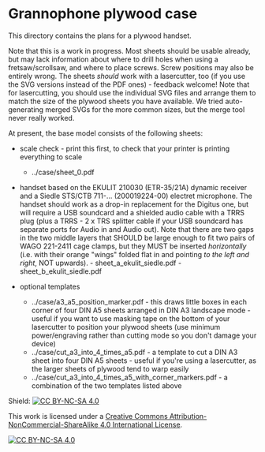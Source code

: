 # Grannophone plywood case

This directory contains the plans for a plywood handset.

Note that this is a work in progress. Most sheets should be usable already, but may lack information about where to drill holes when using a fretsaw/scrollsaw, and where to place screws. Screw positions may also be entirely wrong.
The sheets *should* work with a lasercutter, too (if you use the SVG versions instead of the PDF ones) - feedback welcome!
Note that for lasercutting, you should use the individual SVG files and arrange them to match the size of the plywood sheets you have available. We tried auto-generating merged SVGs for the more common sizes, but the merge tool never really worked.

At present, the base model consists of the following sheets:

- scale check - print this first, to check that your printer is printing everything to scale
	- ../case/sheet_0.pdf

- handset based on the EKULIT 210030 (ETR-35/21A) dynamic receiver and a Siedle STS/CTB 711-... (200019224-00) electret microphone. The handset should work as a drop-in replacement for the Digitus one, but will require a USB soundcard and a shielded audio cable with a TRRS plug (plus a TRRS - 2 x TRS splitter cable if your USB soundcard has separate ports for Audio in and Audio out). Note that there are two gaps in the two middle layers that SHOULD be large enough to fit two pairs of WAGO 221-2411 cage clamps, but they MUST be inserted *horizontally* (i.e. with their orange "wings" folded flat in and pointing *to the left and right*, NOT upwards).
        - sheet_a_ekulit_siedle.pdf
        - sheet_b_ekulit_siedle.pdf

- optional templates
	- ../case/a3_a5_position_marker.pdf - this draws little boxes in each corner of four DIN A5 sheets arranged in DIN A3 landscape mode - useful if you want to use masking tape on the bottom of your lasercutter to position your plywood sheets (use minimum power/engraving rather than cutting mode so you don't damage your device)
	- ../case/cut_a3_into_4_times_a5.pdf - a template to cut a DIN A3 sheet into four DIN A5 sheets - useful if you're using a lasercutter, as the larger sheets of plywood tend to warp easily
	- ../case/cut_a3_into_4_times_a5_with_corner_markers.pdf - a combination of the two templates listed above

Shield: [![CC BY-NC-SA 4.0][cc-by-nc-sa-shield]][cc-by-nc-sa]

This work is licensed under a
[Creative Commons Attribution-NonCommercial-ShareAlike 4.0 International License][cc-by-nc-sa].

[![CC BY-NC-SA 4.0][cc-by-nc-sa-image]][cc-by-nc-sa]

[cc-by-nc-sa]: http://creativecommons.org/licenses/by-nc-sa/4.0/
[cc-by-nc-sa-image]: https://licensebuttons.net/l/by-nc-sa/4.0/88x31.png
[cc-by-nc-sa-shield]: https://img.shields.io/badge/License-CC%20BY--NC--SA%204.0-lightgrey.svg
